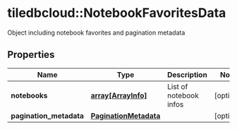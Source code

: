 # tiledbcloud::NotebookFavoritesData

Object including notebook favorites and pagination metadata
## Properties
Name | Type | Description | Notes
------------ | ------------- | ------------- | -------------
**notebooks** | [**array[ArrayInfo]**](ArrayInfo.md) | List of notebook infos | [optional] 
**pagination_metadata** | [**PaginationMetadata**](PaginationMetadata.md) |  | [optional] 


